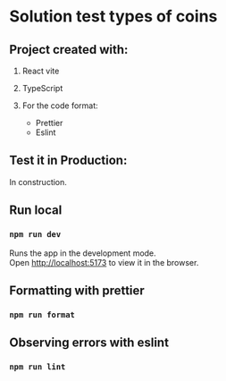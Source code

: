 # Solution test types of coins

## Project created with:

1. React vite
1. TypeScript

1. For the code format:

   - Prettier
   - Eslint

## Test it in Production:

In construction.

## Run local

### `npm run dev`

Runs the app in the development mode.\
Open [http://localhost:5173](http://localhost:5173) to view it in the browser.

## Formatting with prettier

### `npm run format`

## Observing errors with eslint

### `npm run lint`
